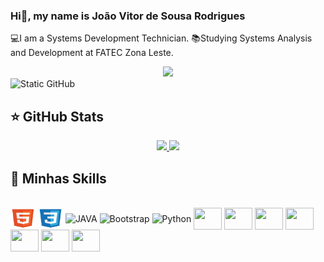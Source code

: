 ### Hi👋, my name is João Vitor de Sousa Rodrigues
💻I am a Systems Development Technician. 📚Studying Systems Analysis and Development at FATEC Zona Leste.

<div align="center">
  <img width="650px" src="https://www.ntc.edu/sites/default/files/styles/full_width_16_9/public/2021-06/software-development-specialist.jpg" />
</div>

<div align="center" style="display: flex; align-items: center; justify-beetwen">
  <img src="https://img.shields.io/static/v1?label=Overview&message=João Vitor&color=f8efd4&style=for-the-badge&logo=GitHub" alt="Static GitHub">
</div>

## ⭐ GitHub Stats
<div align="center">
  <a href="https://github.com/JoaoVitordSRodrigues">
  <img height="160em" src="https://github-readme-stats.vercel.app/api?username=joaovitordsrodrigues&show_icons=true&theme=dark&include_all_commits=true&count_private=true"/>
  <img height="160em" src="https://github-readme-stats.vercel.app/api/top-langs/?username=joaovitordsrodrigues&layout=compact&langs_count=7&theme=dark"/>
  </a>
</div>
  
## 🚀 Minhas Skills
<div style="display: inline_block"><br>
  <img align="center" alt="HTML" height="30" width="40" src="https://raw.githubusercontent.com/devicons/devicon/master/icons/html5/html5-original.svg">
  <img align="center" alt="CSS" height="30" width="40" src="https://raw.githubusercontent.com/devicons/devicon/master/icons/css3/css3-original.svg">
  <img align="center" alt="JAVA" height="35" width="45" src="https://cdn.jsdelivr.net/gh/devicons/devicon/icons/java/java-original.svg">
  <img align="center" alt="Bootstrap" height="35" width="45" src="https://cdn.jsdelivr.net/gh/devicons/devicon/icons/bootstrap/bootstrap-original-wordmark.svg">
  <img align="center" alt="Python" height="35" width="45" src="https://cdn.jsdelivr.net/gh/devicons/devicon/icons/python/python-original.svg">      
  <img align="center" height="35" width="45" src="https://cdn.jsdelivr.net/gh/devicons/devicon@latest/icons/nodejs/nodejs-original-wordmark.svg" />
  <img align="center" height="35" width="45" src="https://cdn.jsdelivr.net/gh/devicons/devicon@latest/icons/javascript/javascript-original.svg" />
  <img align="center" height="35" width="45" src="https://cdn.jsdelivr.net/gh/devicons/devicon@latest/icons/firebase/firebase-plain-wordmark.svg" />
  <img align="center" height="35" width="45" src="https://cdn.jsdelivr.net/gh/devicons/devicon@latest/icons/handlebars/handlebars-original-wordmark.svg" />
  <img align="center" height="35" width="45" src="https://cdn.jsdelivr.net/gh/devicons/devicon@latest/icons/tailwindcss/tailwindcss-plain-wordmark.svg" />
  <img align="center" height="35" width="45" src="https://cdn.jsdelivr.net/gh/devicons/devicon@latest/icons/csharp/csharp-original.svg" />   
  <img align="center" height="35" width="45" src="https://cdn.jsdelivr.net/gh/devicons/devicon@latest/icons/vuejs/vuejs-original-wordmark.svg" />
</div> 
